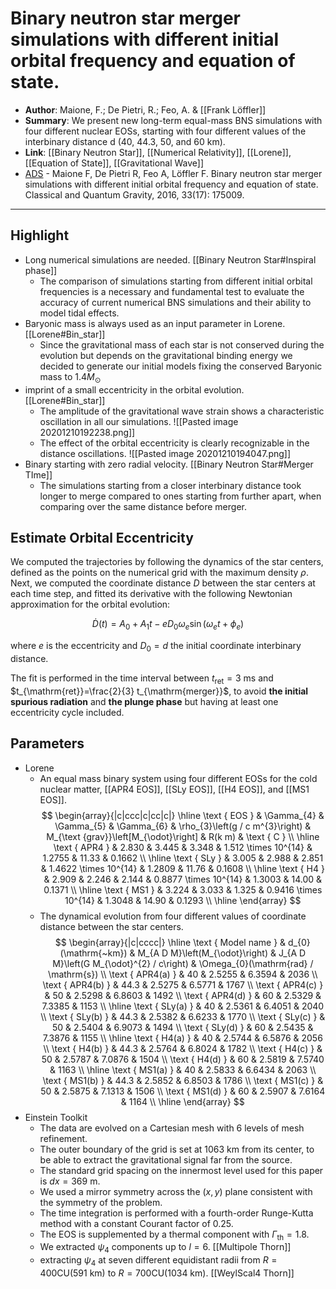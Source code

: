 #  Binary neutron star merger simulations with different initial orbital frequency and equation of state.

* **Author**: Maione, F.; De Pietri, R.; Feo, A. & [[Frank Löffler]]
* **Summary**:
    We present new long-term equal-mass BNS simulations with four different nuclear EOSs, starting with four different values of the interbinary distance d (40, 44.3, 50, and 60 km).
* **Link**: [[Binary Neutron Star]], [[Numerical Relativity]], [[Lorene]], [[Equation of State]], [[Gravitational Wave]]
* [ADS](https://ui.adsabs.harvard.edu/abs/2016CQGra..33q5009M) - Maione F, De Pietri R, Feo A, Löffler F. Binary neutron star merger simulations with different initial orbital frequency and equation of state. Classical and Quantum Gravity, 2016, 33(17): 175009.

___

## Highlight

* Long numerical simulations are needed. [[Binary Neutron Star#Inspiral phase]]
    * The comparison of simulations starting from different initial orbital frequencies is a necessary and fundamental test to evaluate the accuracy of current numerical BNS simulations and their ability to model tidal effects.
* Baryonic mass is always used as an input parameter in Lorene. [[Lorene#Bin_star]]
	* Since the gravitational mass of each star is not conserved during the evolution but depends on the gravitational binding energy we decided to generate our initial models fixing the conserved Baryonic mass to $1.4 M_{\odot}$
* imprint of a small eccentricity in the orbital evolution. [[Lorene#Bin_star]]
	* The amplitude of the gravitational wave strain shows a characteristic oscillation in all our simulations.
		![[Pasted image 20201210192238.png]]
	* The effect of the orbital eccentricity is clearly recognizable in the distance oscillations.
		![[Pasted image 20201210194047.png]]
* Binary starting with zero radial velocity. [[Binary Neutron Star#Merger TIme]]
	* The simulations starting from a closer interbinary distance took longer to merge compared to ones starting from further apart, when comparing over the same distance before merger. 

## Estimate Orbital Eccentricity

We computed the trajectories by following the dynamics of the star centers, defined as the points on the numerical grid with the maximum density $\rho$. Next, we computed the coordinate distance $D$ between the star centers at each time step, and fitted its derivative with the following Newtonian approximation for the orbital evolution:

$$
\dot{D}(t)=A_{0}+A_{1} t-e D_{0} \omega_{e} \sin \left(\omega_{e} t+\phi_{e}\right)
$$

where $e$ is the eccentricity and $D_{0}=d$ the initial coordinate interbinary distance.

The fit is performed in the time interval between $t_{\mathrm{ret}}=3 \mathrm{~ms}$ and $t_{\mathrm{ret}}=\frac{2}{3} t_{\mathrm{merger}}$, to avoid **the initial spurious radiation** and **the plunge phase** but having at least one eccentricity cycle included.

## Parameters

- Lorene
	- An equal mass binary system using four different EOSs for the cold nuclear matter, [[APR4 EOS]], [[SLy EOS]], [[H4 EOS]], and [[MS1 EOS]].
		$$
	\begin{array}{|c|ccc|c|cc|c|}
	\hline \text { EOS } & \Gamma_{4} & \Gamma_{5} & \Gamma_{6} & \rho_{3}\left(g / c m^{3}\right) & M_{\text {grav}}\left[M_{\odot}\right] & R(k m) & \text { C } \\
	\hline \text { APR4 } & 2.830 & 3.445 & 3.348 & 1.512 \times 10^{14} & 1.2755 & 11.33 & 0.1662 \\
	\hline \text { SLy } & 3.005 & 2.988 & 2.851 & 1.4622 \times 10^{14} & 1.2809 & 11.76 & 0.1608 \\
	\hline \text { H4 } & 2.909 & 2.246 & 2.144 & 0.8877 \times 10^{14} & 1.3003 & 14.00 & 0.1371 \\
	\hline \text { MS1 } & 3.224 & 3.033 & 1.325 & 0.9416 \times 10^{14} & 1.3048 & 14.90 & 0.1293 \\
	\hline
	\end{array}
	$$
	- The dynamical evolution from four different values of coordinate distance between the star centers.
		$$
	\begin{array}{|c|cccc|}
	\hline \text { Model name } & d_{0}(\mathrm{~km}) & M_{A D M}\left(M_{\odot}\right) & J_{A D M}\left(G M_{\odot}^{2} / c\right) & \Omega_{0}(\mathrm{rad} / \mathrm{s}) \\
	\text { APR4(a) } & 40 & 2.5255 & 6.3594 & 2036 \\
	\text { APR4(b) } & 44.3 & 2.5275 & 6.5771 & 1767 \\
	\text { APR4(c) } & 50 & 2.5298 & 6.8603 & 1492 \\
	\text { APR4(d) } & 60 & 2.5329 & 7.3385 & 1153 \\
	\hline \text { SLy(a) } & 40 & 2.5361 & 6.4051 & 2040 \\
	\text { SLy(b) } & 44.3 & 2.5382 & 6.6233 & 1770 \\
	\text { SLy(c) } & 50 & 2.5404 & 6.9073 & 1494 \\
	\text { SLy(d) } & 60 & 2.5435 & 7.3876 & 1155 \\
	\hline \text { H4(a) } & 40 & 2.5744 & 6.5876 & 2056 \\
	\text { H4(b) } & 44.3 & 2.5764 & 6.8024 & 1782 \\
	\text { H4(c) } & 50 & 2.5787 & 7.0876 & 1504 \\
	\text { H4(d) } & 60 & 2.5819 & 7.5740 & 1163 \\
	\hline \text { MS1(a) } & 40 & 2.5833 & 6.6434 & 2063 \\
	\text { MS1(b) } & 44.3 & 2.5852 & 6.8503 & 1786 \\
	\text { MS1(c) } & 50 & 2.5875 & 7.1313 & 1506 \\
	\text { MS1(d) } & 60 & 2.5907 & 7.6164 & 1164 \\
	\hline
	\end{array}
	$$
- Einstein Toolkit
	- The data are evolved on a Cartesian mesh with 6 levels of mesh refinement.
	- The outer boundary of the grid is set at 1063 km from its center, to be able to extract the gravitational signal far from the source.
	- The standard grid spacing on the innermost level used for this paper is $d x=369 \mathrm{~m}$.
	- We used a mirror symmetry across the $(x, y)$ plane consistent with the symmetry of the problem.
	- The time integration is performed with a fourth-order Runge-Kutta method with a constant Courant factor of 0.25.
	- The EOS is supplemented by a thermal component with $\Gamma_{\mathrm{th}}=1.8$.
	- We extracted $\psi_{4}$ components up to $l = 6$. [[Multipole Thorn]]
	- extracting $\psi_{4}$ at seven different equidistant radii from $R=400 \mathrm{CU}(591 \mathrm{~km})$ to $R=700 \mathrm{CU}(1034 \mathrm{~km})$. [[WeylScal4 Thorn]]